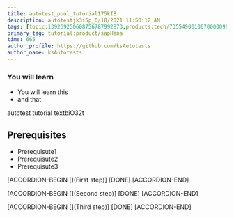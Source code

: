 ```yaml
---
title: autotest_pool_tutorial175kIB
description: autotestjk3i5p_6/18/2021 11:50:12 AM
tags: [topic:139269250608756787992873,products:tech/73554900100700000996,tutorial:experience/advanced]
primary_tag: tutorial:product/sapHana
time: 665
author_profile: https://github.com/ksAutotests
author_name: ksAutotests
---
```

### You will learn
- You will learn this
- and that

autotest tutorial textbiO32t

## Prerequisites
- Prerequisute1
- Prerequisute2
- Prerequisute3

[ACCORDION-BEGIN [](First step)]
[DONE]
[ACCORDION-END]

[ACCORDION-BEGIN [](Second step)]
[DONE]
[ACCORDION-END]

[ACCORDION-BEGIN [](Third step)]
[DONE]
[ACCORDION-END]


